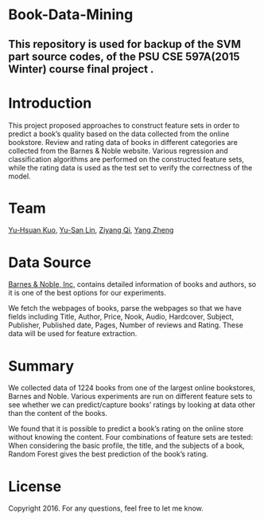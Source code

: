 # Book-Data-Mining
This repository is used for backup of the SVM part source codes, of the PSU CSE 597A(2015 Winter) course final project .
---------------------

# Introduction
This project proposed approaches to construct feature sets in order to
predict a book’s quality based on the data collected from the online bookstore.
Review and rating data of books in different categories are collected from the Barnes
& Noble website. Various regression and classification algorithms are performed on
the constructed feature sets, while the rating data is used as the test set to verify the
correctness of the model.

# Team
[Yu-Hsuan Kuo](http://www.personal.psu.edu/yzk5145/), [Yu-San Lin](http://yusanlin.com/), [Ziyang Qi](qizy09.github.io/), [Yang Zheng](https://www.linkedin.com/in/yang-zheng-15889a34?authType=NAME_SEARCH&authToken=qNow&locale=en_US&srchid=662713351454704663627&srchindex=3&srchtotal=1809&trk=vsrp_people_res_name&trkInfo=VSRPsearchId%3A662713351454704663627%2CVSRPtargetId%3A121634132%2CVSRPcmpt%3Aprimary%2CVSRPnm%3Atrue%2CauthType%3ANAME_SEARCH)

# Data Source
[Barnes & Noble, Inc,](www.barnesandnobleinc.com/) contains detailed information of
books and authors, so it is one of the best options for our experiments.

We fetch the webpages of books, parse the webpages so that we have fields including
Title, Author, Price, Nook, Audio, Hardcover, Subject, Publisher, Published date, Pages,
Number of reviews and Rating. These data will be used for feature extraction.

# Summary
We collected data of 1224 books from one of the largest online bookstores, Barnes and
Noble. Various experiments are run on different feature sets to see whether we can
predict/capture books’ ratings by looking at data other than the content of the books.

We found that it is possible to predict a book’s rating on the online store without
knowing the content. Four combinations of feature sets are tested: When considering the
basic profile, the title, and the subjects of a book, Random Forest gives the best prediction
of the book’s rating.

# License

Copyright 2016.
For any questions, feel free to let me know.
